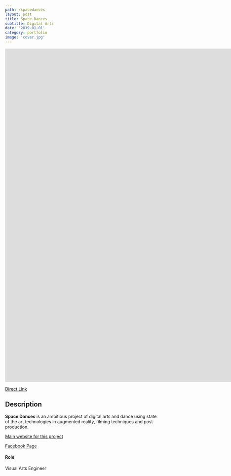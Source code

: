 ```yaml
---
path: /spacedances
layout: post
title: Space Dances
subtitle: Digital Arts
date: '2019-01-01'
category: portfolio
image: 'cover.jpg'
---
```


<iframe src="https://player.vimeo.com/video/347264544" frameborder="0" allowfullscreen width="1920" height="1080"></iframe>

[Direct Link](//vimeo.com/347264544)

## Description

**Space Dances** is an ambitious project of digital arts and dance using state of the art technologies in augmented reality, filming techniques and post production.

[Main website for this project](//natachapaquignon.fr/?page_id=971#dossiers)

[Facebook Page](//www.facebook.com/SpaceDances/)

#### Role

Visual Arts Engineer
